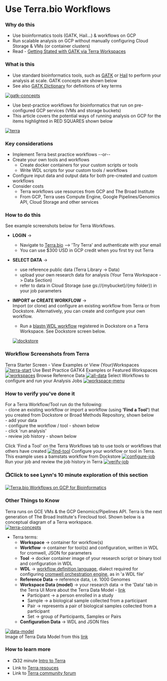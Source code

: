 # Use Terra.bio Workflows

### Why do this

 - Use bioinformatics tools (GATK, Hail...) & workflows on GCP
 - Run scalable analysis on GCP without manually configuring Cloud Storage & VMs (or container clusters)
 - Read - [Getting Stated with GATK via Terra Workspaces](https://software.broadinstitute.org/gatk/blog?id=24102)
 
### What is this
 
 - Use standard bioinformatics tools, such as [GATK](https://software.broadinstitute.org/gatk/) or [Hail](https://hail.is/) to perform your analysis at scale.  GATK concepts are shown below
 - See also [GATK Dictionary](https://software.broadinstitute.org/gatk/documentation/topic?name=dictionary) for definitions of key terms 

 [![gatk-concepts](/images/gatk-concepts.png)]()
 - Use best-practice workflows for bioinformatics that run on pre-configured GCP services (VMs and storage buckets)
 - This article covers the potential ways of running analysis on GCP for the items highlighted in RED SQUARES shown below

[![terra](/images/terra.png)]()


### Key considerations
- Implement Terra best practice workflows --or--
- Create your own tools and workflows   
    - Create docker containers for your custom scripts or tools
    - Write WDL scripts for your custom tools / workflows 
- Configure input data and output data for both pre-created and custom workflows
- Consider costs 
    - Terra workflows use resources from GCP and The Broad Institute 
    - From GCP, Terra uses Compute Engine, Google Pipelines/Genomics API, Cloud Storage and other services

### How to do this

See example screenshots below for Terra Workflows.    
- **LOGIN** -> 
  - Navigate to [Terra.bio](https://terra.bio/) --> 'Try Terra' and authenticate with your email
   - You can use $300 USD in GCP credit when you first try out Terra
- **SELECT DATA** -> 
  - use reference public data (Terra Library -> Data)
  - upload your own research data for analysis (Your Terra Workspace -> Data Section)
  - refer to data in Cloud Storage (use gs://{mybucket}/{my folder}) in your job parameters
- **IMPORT or CREATE WORKFLOW** ->  
  Import (or clone) and configure an existing workflow from Terra or from Dockstore.  Alternatively, you can create and configure your own workflow.

  - Run a [blastn WDL workflow](https://dockstore.org/workflows/dockstore.org/lynnlangit@gmail.com/blastn:5?tab=info) registered in Dockstore on a Terra Workspace.  See Dockstore screen below.

  [![dockstore](/images/dockstore.png)](https://dockstore.org/workflows/dockstore.org/lynnlangit@gmail.com/blastn:5?tab=info)
   

### Workflow Screenshots from Terra  

Terra Starter Screen - View Examples or View (Your)Workspaces
 [![terra-start](/images/terra-start.png)]()
Use Best Practice GATK4 Examples or Featured Workspaces
 [![workspaces](/images/workspaces.png)]()
Browse Reference Data
 [![all-data](/images/all-data.png)]()
Select Workflows to configure and run your Analysis Jobs
 [![workspace-menu](/images/workspace-menu.png)]()
 

### How to verify you've done it
 For a Terra Workflow/Tool run do the following:  
    - clone an existing workflow or import a workflow (using **'Find a Tool'**) that you created from Dockstore or Broad Methods Repository, shown below  
     - add your data  
     - configure the workflow / tool - shown below  
     - click 'run analysis'  
     - review job history - shown below   

  Click 'Find a Tool' on the Terra Workflows tab to use tools or workflows that others have created 
   [![find-tool](/images/Find-tool.png)]()
  Configure your workflow or tool in Terra.  This example uses a bamstats workflow from Dockstore 
   [![configure-job](/images/configure-job.png)]()
  Run your job and review the job history in Terra 
   [![verify-job](/images/verify-job.png)]()

### 📺Click to see Lynn's 10 minute exploration of this section  
[![Terra.bio Workflows on GCP for Bioinformatics](http://img.youtube.com/vi/tdpWXYcFSVA/0.jpg)](http://www.youtube.com/watch?v=tdpWXYcFSVA "Terra.bio Workflows on GCP for Bioinformatics")

### Other Things to Know

Terra runs on GCE VMs & the GCP Genomics/Pipelines API.
Terra is the next generation of The Broad Institute's Firecloud tool. Shown below is a conceptual diagram of a Terra workspace.  
 [![terra-concepts](/images/terra-concepts.png)]()

 - Terra terms:
    - **Workspace** -> container for workflow(s)
    - **Workflow** -> container for tool(s) and configuration, written in WDL for cromwell, JSON for parameters
    - **Tool** -> docker container image of your research script or binary tool and configuration in WDL
    - **WDL** -> [workflow definition language](https://software.broadinstitute.org/wdl), dialect required for configuring [cromwell orchestration engine](https://github.com/broadinstitute/cromwell), as in 'a WDL file'
    - **Reference Data** -> reference data, i.e. 1000 Genomes
    - **Workspace Data (model)** -> your research data -> the 'Data' tab in the Terra UI
      More about the Terra Data Model - [link](https://gatkforums.broadinstitute.org/firecloud/discussion/9769/data-model)
      - Participant -> a person enrolled in a study
      - Sample -> a biological sample collected from a participant
      - Pair -> represents a pair of biological samples collected from a participant
      - Set -> group of Participants, Samples or Pairs
    - **Configuration Data** -> WDL and JSON files

[![data-model](/images/data-model.png)]()  
  Image of Terra Data Model from this [link](https://software.broadinstitute.org/firecloud/documentation/quickstart?page=data)


### How to learn more
 - 📺32 minute [Intro to Terra](https://www.youtube.com/watch?v=9kffTkK-B7g)
 - Link to [Terra resouces](https://support.terra.bio/hc/en-us)
 - Link to [Terra community forum](https://support.terra.bio/hc/en-us/community/topics/360000500432)
